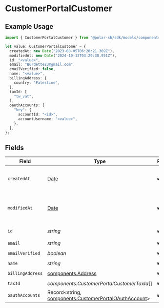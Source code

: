 # CustomerPortalCustomer

## Example Usage

```typescript
import { CustomerPortalCustomer } from "@polar-sh/sdk/models/components/customerportalcustomer.js";

let value: CustomerPortalCustomer = {
  createdAt: new Date("2023-08-05T06:28:21.369Z"),
  modifiedAt: new Date("2024-10-13T03:29:38.951Z"),
  id: "<value>",
  email: "Burdette23@gmail.com",
  emailVerified: false,
  name: "<value>",
  billingAddress: {
    country: "Palestine",
  },
  taxId: [
    "tw_vat",
  ],
  oauthAccounts: {
    "key": {
      accountId: "<id>",
      accountUsername: "<value>",
    },
  },
};
```

## Fields

| Field                                                                                                          | Type                                                                                                           | Required                                                                                                       | Description                                                                                                    |
| -------------------------------------------------------------------------------------------------------------- | -------------------------------------------------------------------------------------------------------------- | -------------------------------------------------------------------------------------------------------------- | -------------------------------------------------------------------------------------------------------------- |
| `createdAt`                                                                                                    | [Date](https://developer.mozilla.org/en-US/docs/Web/JavaScript/Reference/Global_Objects/Date)                  | :heavy_check_mark:                                                                                             | Creation timestamp of the object.                                                                              |
| `modifiedAt`                                                                                                   | [Date](https://developer.mozilla.org/en-US/docs/Web/JavaScript/Reference/Global_Objects/Date)                  | :heavy_check_mark:                                                                                             | Last modification timestamp of the object.                                                                     |
| `id`                                                                                                           | *string*                                                                                                       | :heavy_check_mark:                                                                                             | The ID of the object.                                                                                          |
| `email`                                                                                                        | *string*                                                                                                       | :heavy_check_mark:                                                                                             | N/A                                                                                                            |
| `emailVerified`                                                                                                | *boolean*                                                                                                      | :heavy_check_mark:                                                                                             | N/A                                                                                                            |
| `name`                                                                                                         | *string*                                                                                                       | :heavy_check_mark:                                                                                             | N/A                                                                                                            |
| `billingAddress`                                                                                               | [components.Address](../../models/components/address.md)                                                       | :heavy_check_mark:                                                                                             | N/A                                                                                                            |
| `taxId`                                                                                                        | *components.CustomerPortalCustomerTaxId*[]                                                                     | :heavy_check_mark:                                                                                             | N/A                                                                                                            |
| `oauthAccounts`                                                                                                | Record<string, [components.CustomerPortalOAuthAccount](../../models/components/customerportaloauthaccount.md)> | :heavy_check_mark:                                                                                             | N/A                                                                                                            |